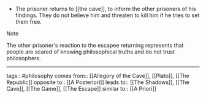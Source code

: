 - The prisoner returns to [[the cave]], to inform the other prisoners of his findings. They do not believe him and threaten to kill him if he tries to set them free.

> [!note]
>
> The other prisoner's reaction to the escapee returning represents that people are scared of knowing philosophical truths and do not trust philosophers.

---

tags:: #philosophy
comes from:: [[Allegory of the Cave]], [[Plato]], [[The Republic]]
opposite to:: [[A Posteriori]]
leads to:: [[The Shadows]], [[The Cave]], [[The Game]], [[The Escape]]
similar to:: [[A Priori]]
